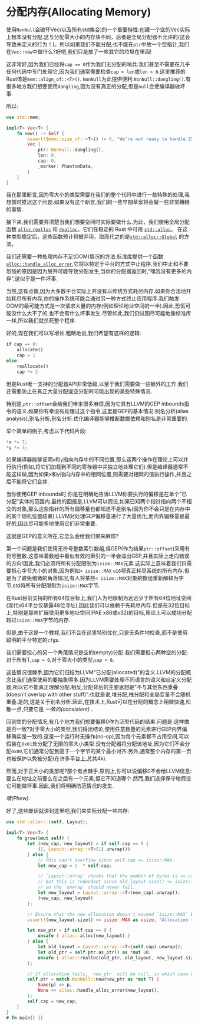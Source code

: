 # 分配内存(Allocating Memory)

使用`NonNull`会破坏Vec(以及所有std集合)的一个重要特性:创建一个空的Vec实际上根本没有分配.这与分配零大小的内存块不同，后者是全局分配器不允许的(这会导致未定义的行为！)。所以如果我们不能分配,也不能在`ptr`中放一个空指针,我们在`Vec::new`中做什么?好吧,我们只是放了一些其它的垃圾在里面!

这非常好,因为我们已经将`cap == 0`作为我们无分配的哨兵.我们甚至不需要在几乎任何代码中专门处理它,因为我们通常需要检查`cap > len`或`len > 0`.这里推荐的Rust值是`mem::align_of::<T>()`. `NonNull`为此提供便利:`NonNull::dangling()`.有很多地方我们想要使用`dangling`,因为没有真正的分配,但是`null`会使编译器做坏事.

所以:

```Rust
use std::mem;

impl<T> Vec<T> {
    fn new() -> Self {
        assert!(mem::size_of::<T>() != 0, "We're not ready to handle ZSTs");
        Vec {
            ptr: NonNull::dangling(),
            len: 0,
            cap: 0,
            _marker: PhantomData,
        }
    }
}
```

我在那里断言,因为零大小的类型需要在我们的整个代码中进行一些特殊的处理,我想暂时推迟这个问题.如果没有这个断言,我们的一些早期草案将会做一些非常糟糕的事情.

接下来,我们需要弄清楚当我们想要空间时实际要做什么.为此，我们使用全局分配函数 [`alloc`](../alloc/alloc/fn.alloc.html),[`realloc`](../alloc/alloc/fn.realloc.html) 和 [`dealloc`](../alloc/alloc/fn.dealloc.html)，它们在稳定的 Rust 中可用 [`std::alloc`](../alloc/alloc/index.html)。 在这种类型稳定后，这些函数预计将被弃用，取而代之的是[`std::alloc::Global`](../std/alloc/struct.Global.html) 的方法。

我们还需要一种处理内存不足(OOM)情况的方法.标准库提供一个函数[`alloc::handle_alloc_error`](../alloc/alloc/fn.handle_alloc_error.html),它将以特定于平台的方式中止程序.我们中止和不要恐慌的原因是因为展开可能导致分配发生,当你的分配器返回时,"嘿我没有更多的内存",这似乎是一件坏事.

当然,这有点傻,因为大多数平台实际上并没有以传统方式耗尽内存.如果你合法地开始耗尽所有内存,你的操作系统可能会通过另一种方式终止应用程序.我们触发OOM的最可能方式是一次请求大量的内存(例如理论地址空间的一半).因此,恐慌可能没什么大不了的,也不会有什么坏事发生.尽管如此,我们仍试图尽可能地像标准库一样,所以我们就杀死整个程序.

好的,现在我们可以写增长.粗略地说,我们希望有这样的逻辑:

```Rust
if cap == 0:
    allocate()
    cap = 1
else:
    reallocate()
    cap *= 2
```

但是Rust唯一支持的分配器API非常低级,以至于我们需要做一些额外的工作.我们还需要防止在真正大量分配或空分配时可能出现的某些特殊情况.

特别是,`ptr::offset`会给我们带来很多麻烦,因为它具有LLVM的GEP inbounds指令的语义.如果你有幸没有处理过这个指令,这里是GEP的基本情况:别名分析(alias analysis),别名分析,别名分析.优化编译器能够推断数据依赖和别名是非常重要的.

举个简单的例子,考虑以下代码片段:

```Rust
*x *= 7;
*y *= 3;
```

如果编译器能够证明`x`和`y`指向内存中的不同位置,那么这两个操作在理论上可以并行执行(例如,将它们加载到不同的寄存器中并独立地处理它们).但是编译器通常不能这样做,因为如果x和y指向内存中的相同位置,则需要对相同的值执行操作,并且之后不能将它们合并.

当你使用GEP inbounds时,你是在明确地告诉LLVM你要执行的偏移是在单个"已分配"实体的范围内.最终的回报是,LLVM可以假设,如果已知两个指针指向两个不相交的对象,那么这些指针的所有偏移量也都知道不是别名(因为你不会只是在内存中的某个随机位置结束).LLVM对处理GEP偏移量进行了大量优化,而内界偏移量是最好的,因此尽可能多地使用它们非常重要.

这就是GEP的意义所在,它怎么会给我们带来麻烦?

第一个问题是我们使用无符号整数索引数组,但GEP(作为结果`ptr::offset`)采用有符号整数.这意味着数组中看似有效的索引的一半会溢出GEP,并且实际上走向错误的方向!因此,我们必须将所有分配限制为`isize::MAX`元素.这实际上意味着我们只需要担心字节大小的对象,因为例如`> isize::MAX` `u16`将真正耗尽系统的所有内存.但是为了避免细微的角落情况,有人将某些`< isize::MAX`对象的数组重新解释为字节,std将所有分配限制为`isize::MAX`字节.

在Rust目前支持的所有64位目标上,我们人为地限制为远远少于所有64位地址空间(现代x64平台仅暴露48位寻址),因此我们可以依赖于先耗尽内存.但是在32位目标上,特别是那些扩展使用更多地址空间(PAE x86或x32)的目标,理论上可以成功分配超过`isize::MAX`字节的内存.

但是,由于这是一个教程,我们不会在这里特别优化,只是无条件地检查,而不是使用聪明的平台特定的`cfg`s.

我们需要担心的另一个角落情况是空的(empty)分配.我们需要担心两种空的分配:对于所有T,`cap = 0`,对于零大小的类型,`cap > 0`.

这些情况很棘手,因为它们归结为LLVM"已分配(allocated)"的含义.LLVM的分配概念比我们通常使用的要抽象得多.因为LLVM需要处理不同语言的语义和自定义分配器,所以它不能真正理解分配.相反,分配背后的主要思想是"不与其他东西重叠(doesn't overlap with other stuff)".也就是说,堆分配,栈分配和全局变量不会随机重叠.是的,这是关于别名分析.因此,在技术上,Rust可以在分配的概念上稍微快速,松散一点,只要它是 *一致的(consistent)* .

回到空的分配情况,有几个地方我们想要偏移0作为泛型代码的结果.问题是:这样做是否一致?对于零大小的类型,我们得出结论,使用任意数量的元素进行GEP内界偏移确实是一致的.这是一个运行时无操作(no-op),因为每个元素都不占用空间,可以假装在`0x01`处分配了无限的零大小类型.没有分配器将分配该地址,因为它们不会分配`0x00`,它们通常分配到高于一个字节的某个最小对齐.另外,通常整个内存的第一页也被保护以免被分配(在许多平台上,总共4k).

然而,对于正大小的类型呢?那个有点棘手.原则上,你可以说偏移0不会给LLVM信息:要么在地址之前要么在之后有一个元素,但它不知道哪个.然而,我们选择保守地假设它可能做坏事.因此,我们将明确防范情况的发生.

*唷(Phew).*

好了,这些废话就讲到这里吧,我们来实际分配一些内存:

```Rust
use std::alloc::{self, Layout};

impl<T> Vec<T> {
    fn grow(&mut self) {
        let (new_cap, new_layout) = if self.cap == 0 {
            (1, Layout::array::<T>(1).unwrap())
        } else {
            // This can't overflow since self.cap <= isize::MAX.
            let new_cap = 2  * self.cap;

            // `Layout::array` checks that the number of bytes is <= usize::MAX,
            // but this is redundant since old_layout.size() <= isize::MAX,
            // so the `unwrap` should never fail.
            let new_layout = Layout::array::<T>(new_cap).unwrap();
            (new_cap, new_layout)
        };

        // Ensure that the new allocation doesn't exceed `isize::MAX` bytes.
        assert!(new_layout.size() <= isize::MAX as usize, "Allocation too large");

        let new_ptr = if self.cap == 0 {
            unsafe { alloc::alloc(new_layout) }
        } else {
            let old_layout = Layout::array::<T>(self.cap).unwrap();
            let old_ptr = self.ptr.as_ptr() as *mut u8;
            unsafe { alloc::realloc(old_ptr, old_layout, new_layout.size()) }
        };

        // If allocation fails, `new_ptr` will be null, in which case we abort.
        self.ptr = match NonNull::new(new_ptr as *mut T) {
            Some(p) => p,
            None => alloc::handle_alloc_error(new_layout),
        };
        self.cap = new_cap;
    }
}
# fn main() {}
```
